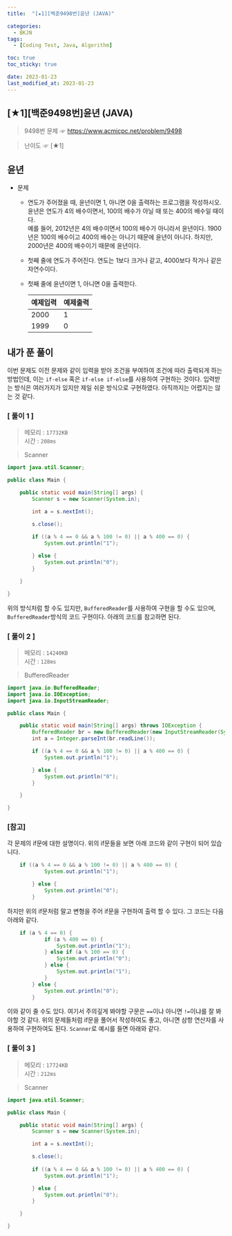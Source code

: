 ```yaml
---
title:  "[★1][백준9498번]윤년 (JAVA)" 

categories:
  - BKJN
tags:
  - [Coding Test, Java, Algorithm]

toc: true
toc_sticky: true

date: 2023-01-23
last_modified_at: 2023-01-23
---
```

[★1][백준9498번]윤년 (JAVA)
----
> 9498번 문제 ☞ <https://www.acmicpc.net/problem/9498>  

> 난이도 ☞ [★1]
  
## 윤년  
  
- 문제
  - 연도가 주어졌을 때, 윤년이면 1, 아니면 0을 출력하는 프로그램을 작성하시오.<br>윤년은 연도가 4의 배수이면서, 100의 배수가 아닐 때 또는 400의 배수일 때이다.<br>예를 들어, 2012년은 4의 배수이면서 100의 배수가 아니라서 윤년이다. 1900년은 100의 배수이고 400의 배수는 아니기 때문에 윤년이 아니다. 하지만, 2000년은 400의 배수이기 때문에 윤년이다.
  - 첫째 줄에 연도가 주어진다. 연도는 1보다 크거나 같고, 4000보다 작거나 같은 자연수이다.
  - 첫째 줄에 윤년이면 1, 아니면 0을 출력한다.
  
	|예제입력|예제출력|
	|:--|:--|
	|2000|1|
	|1999|0|

  
## 내가 푼 풀이
  
이번 문제도 이전 문제와 같이 입력을 받아 조건을 부여하여 조건에 따라 출력되게 하는 방법인데, 이는 `if-else` 혹은 `if-else if-else`를 사용하여 구현하는 것이다. 입력받는 방식은 여러가지가 있지만 제일 쉬운 방식으로 구현하였다. 아직까지는 어렵지는 않는 것 같다.
  
### [ 풀이 1 ]  
>메모리 : `17732KB`  
>시간 : `208ms`  

> Scanner  
  
```java
import java.util.Scanner;

public class Main {

	public static void main(String[] args) {
		Scanner s = new Scanner(System.in);

		int a = s.nextInt();

		s.close();
		
		if ((a % 4 == 0 && a % 100 != 0) || a % 400 == 0) {
			System.out.println("1");

		} else {
			System.out.println("0");
		}

	}

}
```
위의 방식처럼 할 수도 있지만, `BufferedReader`를 사용하여 구현을 할 수도 있으며, `BufferedReader`방식의 코드 구현이다. 아래의 코드를 참고하면 된다.  
### [ 풀이 2 ]  
>메모리 : `14240KB`  
>시간 : `128ms`  
  
>BufferedReader
    
```java
import java.io.BufferedReader;
import java.io.IOException;
import java.io.InputStreamReader;

public class Main {

	public static void main(String[] args) throws IOException {
		BufferedReader br = new BufferedReader(new InputStreamReader(System.in));
		int a = Integer.parseInt(br.readLine());

		if ((a % 4 == 0 && a % 100 != 0) || a % 400 == 0) {
			System.out.println("1");

		} else {
			System.out.println("0");
		}

	}

}
```
### [참고]  
각 문제의 if문에 대한 설명이다. 위의 if문들을 보면 아래 코드와 같이 구현이 되어 있습니다.  
```java
	if ((a % 4 == 0 && a % 100 != 0) || a % 400 == 0) {
			System.out.println("1");

		} else {
			System.out.println("0");
		}
```
하지만 위의 if문처럼 말고 변형을 주어 if문을 구현하여 출력 할 수 있다. 그 코드는 다음 아래와 같다.
```java
	if (a % 4 == 0) {
			if (a % 400 == 0) {
				System.out.println("1");
			} else if (a % 100 == 0) {
				System.out.println("0");
			} else {
				System.out.println("1");
			}
		} else {
			System.out.println("0");
		}
```
이와 같이 줄 수도 있다. 여기서 주의깊게 봐야할 구문은 `==`이냐 아니면 `!=`이냐를 잘 봐야할 것 같다. 위의 문제들처럼 if문을 풀어서 작성하여도 좋고, 아니면 삼항 연산자를 사용하여 구현하여도 된다. `Scanner`로 예시를 들면 아래와 같다.  
### [ 풀이 3 ]  
>메모리 : `17724KB`  
>시간 : `212ms`  

> Scanner  
  
```java
import java.util.Scanner;

public class Main {

	public static void main(String[] args) {
		Scanner s = new Scanner(System.in);

		int a = s.nextInt();

		s.close();
		
		if ((a % 4 == 0 && a % 100 != 0) || a % 400 == 0) {
			System.out.println("1");

		} else {
			System.out.println("0");
		}

	}

}
```